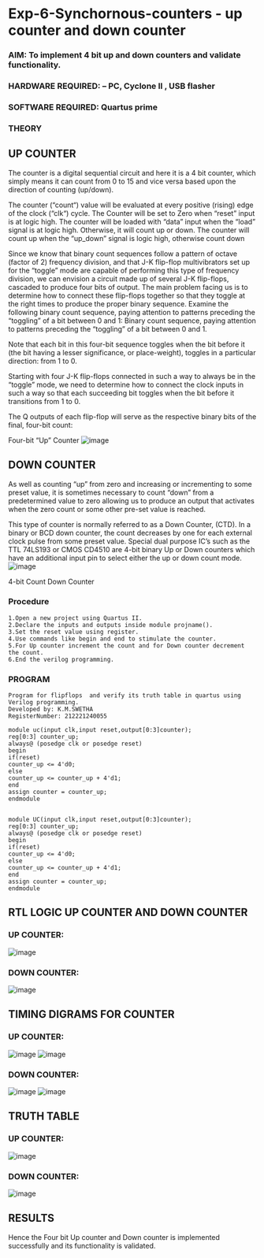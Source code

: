 # Exp-6-Synchornous-counters - up counter and down counter 
### AIM: To implement 4 bit up and down counters and validate  functionality.
### HARDWARE REQUIRED:  – PC, Cyclone II , USB flasher
### SOFTWARE REQUIRED:   Quartus prime
### THEORY 

## UP COUNTER 
The counter is a digital sequential circuit and here it is a 4 bit counter, which simply means it can count from 0 to 15 and vice versa based upon the direction of counting (up/down). 

The counter (“count“) value will be evaluated at every positive (rising) edge of the clock (“clk“) cycle.
The Counter will be set to Zero when “reset” input is at logic high.
The counter will be loaded with “data” input when the “load” signal is at logic high. Otherwise, it will count up or down.
The counter will count up when the “up_down” signal is logic high, otherwise count down

Since we know that binary count sequences follow a pattern of octave (factor of 2) frequency division, and that J-K flip-flop multivibrators set up for the “toggle” mode are capable of performing this type of frequency division, we can envision a circuit made up of several J-K flip-flops, cascaded to produce four bits of output.
The main problem facing us is to determine how to connect these flip-flops together so that they toggle at the right times to produce the proper binary sequence.
Examine the following binary count sequence, paying attention to patterns preceding the “toggling” of a bit between 0 and 1:
Binary count sequence, paying attention to patterns preceding the “toggling” of a bit between 0 and 1.

Note that each bit in this four-bit sequence toggles when the bit before it (the bit having a lesser significance, or place-weight), toggles in a particular direction: from 1 to 0.



 
 

Starting with four J-K flip-flops connected in such a way to always be in the “toggle” mode, we need to determine how to connect the clock inputs in such a way so that each succeeding bit toggles when the bit before it transitions from 1 to 0.

The Q outputs of each flip-flop will serve as the respective binary bits of the final, four-bit count:

 
 

Four-bit “Up” Counter
![image](https://user-images.githubusercontent.com/36288975/169644758-b2f4339d-9532-40c5-af40-8f4f8c942e2c.png)



## DOWN COUNTER 

As well as counting “up” from zero and increasing or incrementing to some preset value, it is sometimes necessary to count “down” from a predetermined value to zero allowing us to produce an output that activates when the zero count or some other pre-set value is reached.

This type of counter is normally referred to as a Down Counter, (CTD). In a binary or BCD down counter, the count decreases by one for each external clock pulse from some preset value. Special dual purpose IC’s such as the TTL 74LS193 or CMOS CD4510 are 4-bit binary Up or Down counters which have an additional input pin to select either the up or down count mode.
![image](https://user-images.githubusercontent.com/36288975/169644844-1a14e123-7228-4ed8-81a9-eb937dff4ac8.png)


4-bit Count Down Counter
### Procedure
```
1.Open a new project using Quartus II.
2.Declare the inputs and outputs inside module projname().
3.Set the reset value using register.
4.Use commands like begin and end to stimulate the counter.
5.For Up counter increment the count and for Down counter decrement the count.
6.End the verilog programming.
```


### PROGRAM 
```
Program for flipflops  and verify its truth table in quartus using Verilog programming.
Developed by: K.M.SWETHA 
RegisterNumber: 212221240055

module uc(input clk,input reset,output[0:3]counter);
reg[0:3] counter_up;
always@ (posedge clk or posedge reset)
begin
if(reset)
counter_up <= 4'd0;
else
counter_up <= counter_up + 4'd1;
end
assign counter = counter_up;
endmodule


module UC(input clk,input reset,output[0:3]counter);
reg[0:3] counter_up;
always@ (posedge clk or posedge reset)
begin
if(reset)
counter_up <= 4'd0;
else
counter_up <= counter_up + 4'd1;
end
assign counter = counter_up;
endmodule
```






## RTL LOGIC UP COUNTER AND DOWN COUNTER  
### UP COUNTER:
![image](https://user-images.githubusercontent.com/94228215/169740429-84d56581-46ca-408d-a24e-7a35b5c8e994.png)
### DOWN COUNTER:
![image](https://user-images.githubusercontent.com/94228215/169740589-1fe3f73d-a4bb-47d2-9e9d-842051cf35a0.png)


## TIMING DIGRAMS FOR COUNTER  
### UP COUNTER:
![image](https://user-images.githubusercontent.com/94228215/169740536-9fdab838-d1d4-4862-9596-4830cdb83d3a.png)
![image](https://user-images.githubusercontent.com/94228215/169740731-890bdba3-de51-4e7f-bbbe-5246d1b2d492.png)

### DOWN COUNTER:
![image](https://user-images.githubusercontent.com/94228215/169740615-dfea6226-b2c7-4272-9311-c54d65093a38.png)
![image](https://user-images.githubusercontent.com/94228215/169740753-bd6b83bf-6de3-406c-ac9f-eaebcf71eb63.png)



## TRUTH TABLE 
### UP COUNTER:
![image](https://user-images.githubusercontent.com/94228215/169741349-e6471adb-056f-4544-ac90-e199a769d3e0.png)
### DOWN COUNTER:
![image](https://user-images.githubusercontent.com/94228215/169741378-9c1c167f-130b-4392-b204-c63a5c8defce.png)






## RESULTS 
Hence the Four bit Up counter and Down counter is implemented successfully and its functionality is validated.
